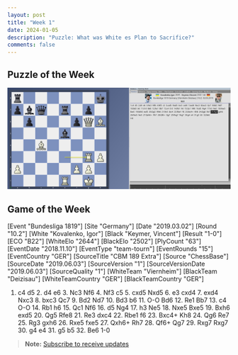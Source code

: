 ```yaml
---
layout: post
title: "Week 1"
date: 2024-01-05
description: "Puzzle: What was White es Plan to Sacrifice?"
comments: false
---
```



## Puzzle of the Week

![alt text](../../assets/images/puzzlegame.png)
<div class="cbdiagram"
data-size="420"
data-fen= "r6k/pbq1r1p1/1p3pQB/8/2B5/6bP/P4PP1/4R1K1 w - - 0 26"
data-legend="How would White have been mated as Black after ...Bxg3?"
data-solution="Txg7Te8+!Txe8Dxe8+Kh7h5"
data-squares="e5,g3"
data-arrows="e5g3">
</div>


## Game of the Week

<div class="cbreplay">
[Event "Bundesliga 1819"]
[Site "Germany"]
[Date "2019.03.02"]
[Round "10.2"]
[White "Kovalenko, Igor"]
[Black "Keymer, Vincent"]
[Result "1-0"]
[ECO "B22"]
[WhiteElo "2644"]
[BlackElo "2502"]
[PlyCount "63"]
[EventDate "2018.11.10"]
[EventType "team-tourn"]
[EventRounds "15"]
[EventCountry "GER"]
[SourceTitle "CBM 189 Extra"]
[Source "ChessBase"]
[SourceDate "2019.06.03"]
[SourceVersion "1"]
[SourceVersionDate "2019.06.03"]
[SourceQuality "1"]
[WhiteTeam "Viernheim"]
[BlackTeam "Deizisau"]
[WhiteTeamCountry "GER"]
[BlackTeamCountry "GER"]

1. c4 d5 2. d4 e6 3. Nc3 Nf6 4. Nf3 c5 5. cxd5 Nxd5 6. e3 cxd4 7. exd4 Nxc3 8. bxc3 Qc7 9. Bd2 Nd7 10. Bd3 b6 11. O-O Bd6 12. Re1 Bb7 13. c4 O-O 14. Rb1 h6 15. Qc1 Nf6 16. d5 Ng4 17. h3 Ne5 18. Nxe5 Bxe5 19. Bxh6 exd5 20. Qg5 Rfe8 21. Re3 dxc4 22. Rbe1 f6 23. Bxc4+ Kh8 24. Qg6 Re7 25. Rg3 gxh6 26. Rxe5 fxe5 27. Qxh6+ Rh7 28. Qf6+ Qg7 29. Rxg7 Rxg7 30. g4 e4 31. g5 b5 32. Be6 1-0
</div>



> **Note:** [Subscribe to receive updates](https://follow.it/senior-chess-improver?leanpub)
